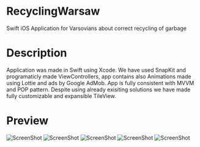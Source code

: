 # RecyclingWarsaw
Swift iOS Application for Varsovians about correct recycling of garbage

# Description

Application was made in Swift using Xcode. We have used SnapKit and programaticly made ViewControllers, app contains also Animations made using Lottie and ads by Google AdMob. 
App is fully consistent with MVVM and POP pattern. Despite using already exisiting solutions we have made fully customizable and expansible TileView. 

# Preview

![ScreenShot](https://i.postimg.cc/bwMpnypJ/Simulator-Screen-Shot-i-Phone-11-2020-04-10-at-10-58-11.png)
![ScreenShot](https://i.postimg.cc/L8hmhYdw/Simulator-Screen-Shot-i-Phone-11-2020-04-10-at-10-58-18.png)
![ScreenShot](https://i.postimg.cc/LXkpGjfY/Simulator-Screen-Shot-i-Phone-11-2020-04-10-at-10-58-25.png)
![ScreenShot](https://i.postimg.cc/vmVMLJZv/Simulator-Screen-Shot-i-Phone-11-2020-04-10-at-10-58-42.png)
![ScreenShot](https://i.postimg.cc/hPDDWZ2S/Simulator-Screen-Shot-i-Phone-11-2020-04-10-at-10-58-46.png)
